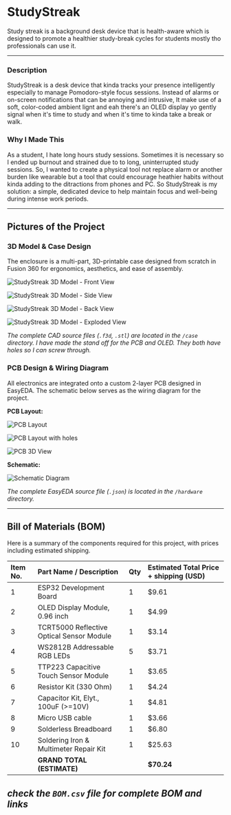 # StudyStreak

Study streak is a background desk device that is health-aware which is designed to promote a healthier study-break cycles for students mostly tho professionals can use it.

-----

### Description

StudyStreak is a desk device that kinda tracks your presence intelligently especially to manage Pomodoro-style focus sessions. Instead of alarms or on-screen notifications that can be annoying and intrusive, It make use of a soft, color-coded ambient lignt and eah there's an OLED display yo gently signal when it's time to study and when it's time to kinda take a break or walk.

### Why I Made This

As a student, I hate long hours study sessions. Sometimes it is necessary so I ended up burnout and strained due to to long, uninterrupted study sessions. So, I wanted to create a physical tool not replace alarm or another burden like wearable but a tool that could encourage heathier habits without kinda adding to the ditractions from phones and PC. So StudyStreak is my solution: a simple, dedicated device to help maintain focus and well-being during intense work periods.


-----

## Pictures of the Project

### 3D Model & Case Design

The enclosure is a multi-part, 3D-printable case designed from scratch in Fusion 360 for ergonomics, aesthetics, and ease of assembly.

![StudyStreak 3D Model - Front View](images/studystreak-3.png)

![StudyStreak 3D Model - Side View](images/studystreak-4.png)

![StudyStreak 3D Model - Back View](images/studystreak-5.png)

![StudyStreak 3D Model - Exploded View](images/studystreak-6.png)

*The complete CAD source files (`.f3d`, `.stl`) are located in the `/case` directory.*
*I have made the stand off for the PCB and OLED. They both have holes so I can screw through.*

### PCB Design & Wiring Diagram

All electronics are integrated onto a custom 2-layer PCB designed in EasyEDA. The schematic below serves as the wiring diagram for the project.

**PCB Layout:**

![PCB Layout](images/pcb.png)

![PCB Layout with holes](images/pcb_with_holes.png)

![PCB 3D View](images/pcb_3d.png)

**Schematic:**

![Schematic Diagram](images/schematics_updated_v2.png)

*The complete EasyEDA source file (`.json`) is located in the `/hardware` directory.*

-----

## Bill of Materials (BOM)

Here is a summary of the components required for this project, with prices including estimated shipping.

| Item No. | Part Name / Description | Qty | Estimated Total Price + shipping (USD) |
| :--- | :--- | :-- | :--- |
| 1 | ESP32 Development Board | 1 | $9.61 |
| 2 | OLED Display Module, 0.96 inch | 1 | $4.99 |
| 3 | TCRT5000 Reflective Optical Sensor Module | 1 | $3.14 |
| 4 | WS2812B Addressable RGB LEDs | 5 | $3.71 |
| 5 | TTP223 Capacitive Touch Sensor Module | 1 | $3.65 |
| 6 | Resistor Kit (330 Ohm) | 1 | $4.24 |
| 7 | Capacitor Kit, Elyt., 100uF (\>=10V) | 1 | $4.81 |
| 8 | Micro USB cable | 1 | $3.66 |
| 9 | Solderless Breadboard | 1 | $6.80 |
| 10 | Soldering Iron & Multimeter Repair Kit | 1 | $25.63 |
| | **GRAND TOTAL (ESTIMATE)** | | **$70.24** |


*check the `BOM.csv` file for complete BOM and links*
-----

